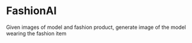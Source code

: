 # FashionAI
Given images of model and fashion product, generate image of the model wearing the fashion item
